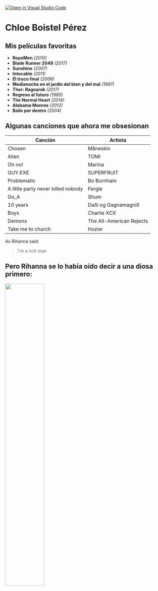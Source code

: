 [![Open in Visual Studio Code](https://classroom.github.com/assets/open-in-vscode-f059dc9a6f8d3a56e377f745f24479a46679e63a5d9fe6f495e02850cd0d8118.svg)](https://classroom.github.com/online_ide?assignment_repo_id=6129499&assignment_repo_type=AssignmentRepo)

# Chloe Boistel Pérez
## Mis películas favoritas

* **RepoMen** *(2010)*
* **Blade Runner 2049** *(2017)*
* **Sunshine** *(2007)*
* **Intocable** *(2011)*
* **El truco final** *(2006)*
* **Medianoche en el jardín del bien y del mal** *(1997)*
* **Thor: Ragnarok** *(2017)*
* **Regreso al futuro** *(1985)*
* **The Normal Heart** *(2014)*
* **Alabama Monroe** *(2012)*
* **Bailo por dentro** *(2004)*


## Algunas canciones que ahora me obsesionan

Canción | Artista
------------ | -------------
Chosen | Måneskin
Alien | TOMI
Oh no! | Marina
GUY.EXE | SUPERFRUIT
Problematic | Bo  Burnham
A little party never killed nobody | Fergie
Go_A | Shum
10 years | Daði og Gagnamagnið
Boys | Charlie XCX
Demons | The All-American Rejects
Take me to church | Hozier



As Rihanna said:
> I'm a rich man

## Pero Rihanna se lo había oído decir a una diosa primero:
<img
     width="50%"
     src="https://upload.wikimedia.org/wikipedia/commons/b/bb/Cher_in_2019_cropped.jpg"/>

